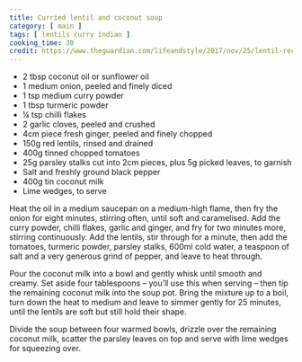 ```yaml
---
title: Curried lentil and coconut soup
category: [ main ]
tags: [ lentils curry indian ]
cooking_time: 30
credit: https://www.theguardian.com/lifeandstyle/2017/nov/25/lentil-recipes-curried-coconut-soup-aubergine-stew-sweet-potato-croquettes-fritters-yotam-ottolenghi
---
```


- 2 tbsp coconut oil or sunflower oil
- 1 medium onion, peeled and finely diced 
- 1 tsp medium curry powder
- 1 tbsp turmeric powder
- ¼ tsp chilli flakes
- 2 garlic cloves, peeled and crushed
- 4cm piece fresh ginger, peeled and finely chopped
- 150g red lentils, rinsed and drained
- 400g tinned chopped tomatoes
- 25g parsley stalks cut into 2cm pieces, plus 5g picked leaves, to garnish
- Salt and freshly ground black pepper
- 400g tin coconut milk 
- Lime wedges, to serve

Heat the oil in a medium saucepan on a medium-high flame, then fry the onion for eight minutes, stirring often, until soft and caramelised. Add the curry powder, chilli flakes, garlic and ginger, and fry for two minutes more, stirring continuously. Add the lentils, stir through for a minute, then add the tomatoes, turmeric powder, parsley stalks, 600ml cold water, a teaspoon of salt and a very generous grind of pepper, and leave to heat through.

Pour the coconut milk into a bowl and gently whisk until smooth and creamy. Set aside four tablespoons – you’ll use this when serving – then tip the remaining coconut milk into the soup pot. Bring the mixture up to a boil, turn down the heat to medium and leave to simmer gently for 25 minutes, until the lentils are soft but still hold their shape.

Divide the soup between four warmed bowls, drizzle over the remaining coconut milk, scatter the parsley leaves on top and serve with lime wedges for squeezing over.